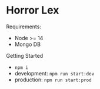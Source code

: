 # Horror Lex

Requirements:

- Node >= 14
- Mongo DB

Getting Started

- `npm i`
- development: `npm run start:dev`
- production: `npm run start:prod`
